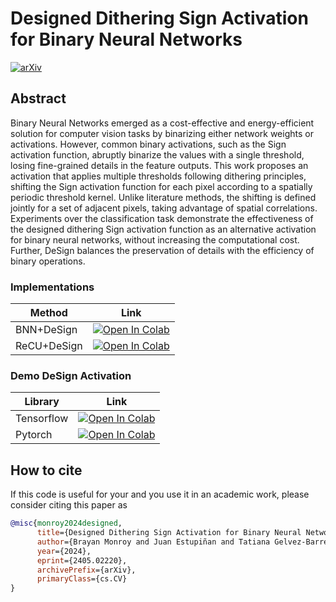 # Designed Dithering Sign Activation for Binary Neural Networks

[![arXiv](https://img.shields.io/badge/arXiv-2405.02220-b31b1b.svg?style=plastic)](https://arxiv.org/abs/2405.02220)

## Abstract

Binary Neural Networks emerged as a cost-effective and energy-efficient solution for computer vision tasks by binarizing either network weights or activations. However, common binary activations, such as the Sign activation function, abruptly binarize the values with a single threshold, losing fine-grained details in the feature outputs. This work proposes an activation that applies multiple thresholds following dithering principles, shifting the Sign activation function for each pixel according to a spatially periodic threshold kernel. Unlike literature methods, the shifting is defined jointly for a set of adjacent pixels, taking advantage of spatial correlations. Experiments over the classification task demonstrate the effectiveness of the designed dithering Sign activation function as an alternative activation for binary neural networks, without increasing the computational cost. Further, DeSign balances the preservation of details with the efficiency of binary operations.


### Implementations

| Method        | Link |
| -----------   | ----------- |
| BNN+DeSign    | [![Open In Colab](https://colab.research.google.com/assets/colab-badge.svg)](https://colab.research.google.com/github/bemc22/DeSign/blob/main/BNN/notebooks/demo_train.ipynb)       |
| ReCU+DeSign   | [![Open In Colab](https://colab.research.google.com/assets/colab-badge.svg)](https://colab.research.google.com/github/bemc22/DeSign/blob/main/ReCU/notebooks/run_recu.ipynb)         |

### Demo DeSign Activation

| Library        | Link |
| -----------   | ----------- |
| Tensorflow    | [![Open In Colab](https://colab.research.google.com/assets/colab-badge.svg)](https://colab.research.google.com/github/bemc22/DeSign/blob/main/BNN/notebooks/demo_activation.ipynb)       |
| Pytorch    | [![Open In Colab](https://colab.research.google.com/assets/colab-badge.svg)](https://colab.research.google.com/github/bemc22/DeSign/blob/main/ReCU/notebooks/demo_activation.ipynb)       |



## How to cite
If this code is useful for your and you use it in an academic work, please consider citing this paper as


```bib
@misc{monroy2024designed,
      title={Designed Dithering Sign Activation for Binary Neural Networks}, 
      author={Brayan Monroy and Juan Estupiñan and Tatiana Gelvez-Barrera and Jorge Bacca and Henry Arguello},
      year={2024},
      eprint={2405.02220},
      archivePrefix={arXiv},
      primaryClass={cs.CV}
}
```
